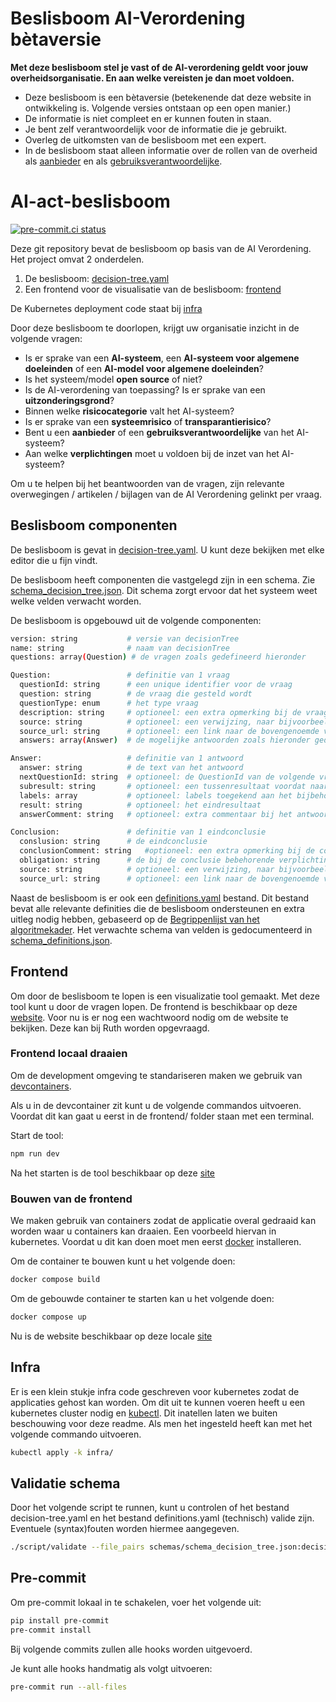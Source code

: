 # Beslisboom AI-Verordening bètaversie

**Met deze beslisboom stel je vast of de AI-verordening geldt voor jouw overheidsorganisatie. En aan welke vereisten je dan moet voldoen.**

- Deze beslisboom is een bètaversie (betekenende dat deze website in ontwikkeling is. Volgende versies ontstaan op een open manier.)
- De informatie is niet compleet en er kunnen fouten in staan.
- Je bent zelf verantwoordelijk voor de informatie die je gebruikt.
- Overleg de uitkomsten van de beslisboom met een expert.
- In de beslisboom staat alleen informatie over de rollen van de overheid als [aanbieder](https://minbzk.github.io/Algoritmekader/overhetalgoritmekader/definities/#begrippenlijst) en als [gebruiksverantwoordelijke](https://minbzk.github.io/Algoritmekader/overhetalgoritmekader/definities/#begrippenlijst).

# AI-act-beslisboom

[![pre-commit.ci status](https://results.pre-commit.ci/badge/github/MinBZK/ai-act-decisiontree/main.svg?badge_token=d3dKEK97RwC1II15_W-nng)](https://results.pre-commit.ci/latest/github/MinBZK/ai-act-decisiontree/main?badge_token=d3dKEK97RwC1II15_W-nng)

Deze git repository bevat de beslisboom op basis van de AI Verordening. Het project omvat 2 onderdelen.

1. De beslisboom: [decision-tree.yaml](decision-tree.yaml)
2. Een frontend voor de visualisatie van de beslisboom: [frontend](frontend/)

De Kubernetes deployment code staat bij  [infra](https://github.com/MinBZK/ai-validation-infra/apps/ai-act-beslisboom)

Door deze beslisboom te doorlopen, krijgt uw organisatie inzicht in de volgende vragen:

- Is er sprake van een **AI-systeem**, een **AI-systeem voor algemene doeleinden** of een **AI-model voor algemene doeleinden**?
- Is het systeem/model **open source** of niet?
- Is de AI-verordening van toepassing? Is er sprake van een **uitzonderingsgrond**?
- Binnen welke **risicocategorie** valt het AI-systeem?
- Is er sprake van een **systeemrisico** of **transparantierisico**?
- Bent u een **aanbieder** of een **gebruiksverantwoordelijke** van het AI-systeem?
- Aan welke **verplichtingen** moet u voldoen bij de inzet van het AI-systeem?

Om u te helpen bij het beantwoorden van de vragen, zijn relevante overwegingen / artikelen / bijlagen van de AI Verordening gelinkt per vraag.

## Beslisboom componenten

De beslisboom is gevat in [decision-tree.yaml](decision-tree.yaml). U kunt deze bekijken met elke editor die u fijn vindt.

De beslisboom heeft componenten die vastgelegd zijn in een schema. Zie [schema_decision_tree.json](schemas/schema_decision_tree.json). Dit schema zorgt ervoor dat het systeem weet welke velden verwacht worden.

De beslisboom is opgebouwd uit de volgende componenten:

```sh
version: string           # versie van decisionTree
name: string              # naam van decisionTree
questions: array(Question) # de vragen zoals gedefineerd hieronder

Question:                 # definitie van 1 vraag
  questionId: string      # een unique identifier voor de vraag
  question: string        # de vraag die gesteld wordt
  questionType: enum      # het type vraag
  description: string     # optioneel: een extra opmerking bij de vraag
  source: string          # optioneel: een verwijzing, naar bijvoorbeeld een wetsartikel
  source_url: string      # optioneel: een link naar de bovengenoemde verwijzing
  answers: array(Answer)  # de mogelijke antwoorden zoals hieronder gedefineerd

Answer:                   # definitie van 1 antwoord
  answer: string          # de text van het antwoord
  nextQuestionId: string  # optioneel: de QuestionId van de volgende vraag
  subresult: string       # optioneel: een tussenresultaat voordat naar de volgende vraag verwezen wordt
  labels: array           # optioneel: labels toegekend aan het bijbehorende tussenresultaat
  result: string          # optioneel: het eindresultaat
  answerComment: string   # optioneel: extra commentaar bij het antwoord

Conclusion:               # definitie van 1 eindconclusie
  conslusion: string      # de eindconclusie
  conclusionComment: string   #optioneel: een extra opmerking bij de conclusie
  obligation: string      # de bij de conclusie bebehorende verplichtingen uit de AI verordening
  source: string          # optioneel: een verwijzing, naar bijvoorbeeld een wetsartikel
  source_url: string      # optioneel: een link naar de bovengenoemde verwijzing
```

Naast de beslisboom is er ook een [definitions.yaml](definitions.yaml) bestand. Dit bestand bevat alle relevante definities die de beslisboom ondersteunen en extra uitleg nodig hebben, gebaseerd op de [Begrippenlijst van het algoritmekader](https://minbzk.github.io/Algoritmekader/overhetalgoritmekader/definities/#begrippenlijst). Het verwachte schema van velden is gedocumenteerd in [schema_definitions.json](schemas/schema_definitions.json).

## Frontend

Om door de beslisboom te lopen is een visualizatie tool gemaakt. Met deze tool kunt u door de vragen lopen. De frontend is beschikbaar op deze [website](https://ai-act-decisiontree.apps.digilab.network). Voor nu is er nog een wachtwoord nodig om de website te bekijken. Deze kan bij Ruth worden opgevraagd.

### Frontend locaal draaien

Om de development omgeving te standariseren maken we gebruik van [devcontainers](https://code.visualstudio.com/docs/devcontainers/containers#_getting-started).

Als u in de devcontainer zit kunt u de volgende commandos uitvoeren. Voordat dit kan gaat u eerst in de frontend/ folder staan met een terminal.

Start de tool:

```sh
npm run dev
```

Na het starten is de tool beschikbaar op deze [site](http://localhost:5173)

### Bouwen van de frontend

We maken gebruik van containers zodat de applicatie overal gedraaid kan worden waar u containers kan draaien. Een voorbeeld hiervan in kubernetes. Voordat u dit kan doen moet men eerst [docker](https://docs.docker.com/get-docker/) installeren.

Om de container te bouwen kunt u het volgende doen:

```sh
docker compose build
```

Om de gebouwde container te starten kan u het volgende doen:

```sh
docker compose up
```

Nu is de website beschikbaar op deze locale [site](http://localhost:9090)

## Infra

Er is een klein stukje infra code geschreven voor kubernetes zodat de applicaties gehost kan worden. Om dit uit te kunnen voeren heeft u een kubernetes cluster nodig en [kubectl](https://kubernetes.io/docs/tasks/tools/). Dit inatellen laten we buiten beschouwing voor deze readme. Als men het ingesteld heeft kan met het volgende commando uitvoeren.

```sh
kubectl apply -k infra/
```


## Validatie schema

Door het volgende script te runnen, kunt u controlen of het bestand decision-tree.yaml en het bestand definitions.yaml (technisch) valide zijn. Eventuele (syntax)fouten worden hiermee aangegeven.

```sh
./script/validate --file_pairs schemas/schema_decision_tree.json:decision-tree.yaml schemas/schema_definitions.json:definitions.yaml
```

## Pre-commit

Om pre-commit lokaal in te schakelen, voer het volgende uit:
```sh
pip install pre-commit
pre-commit install
```

Bij volgende commits zullen alle hooks worden uitgevoerd.

Je kunt alle hooks handmatig als volgt uitvoeren:
```sh
pre-commit run --all-files
```
